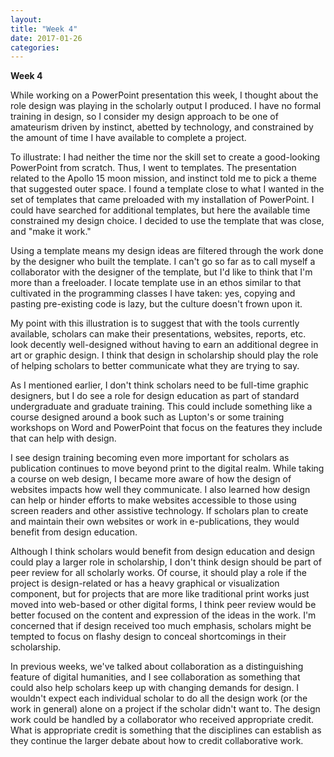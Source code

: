 ```yaml
---
layout:
title: "Week 4"
date: 2017-01-26
categories:
---
```

**Week 4**

While working on a PowerPoint presentation this week, I thought about the role design was playing in the scholarly output I produced. I have no formal training in design, so I consider my design approach to be one of amateurism driven by instinct, abetted by technology, and constrained by the amount of time I have available to complete a project.

To illustrate: I had neither the time nor the skill set to create a good-looking PowerPoint from scratch. Thus, I went to templates. The presentation related to the Apollo 15 moon mission, and instinct told me to pick a theme that suggested outer space. I found a template close to what I wanted in the set of templates that came preloaded with my installation of PowerPoint. I could have searched for additional templates, but here the available time constrained my design choice. I decided to use the template that was close, and "make it work."

Using a template means my design ideas are filtered through the work done by the designer who built the template. I can't go so far as to call myself a collaborator with the designer of the template, but I'd like to think that I'm more than a freeloader. I locate template use in an ethos similar to that cultivated in the programming classes I have taken: yes, copying and pasting pre-existing code is lazy, but the culture doesn't frown upon it.   

My point with this illustration is to suggest that with the tools currently available, scholars can make their presentations, websites, reports, etc. look decently well-designed without having to earn an additional degree in art or graphic design. I think that design in scholarship should play the role of helping scholars to better communicate what they are trying to say.

As I mentioned earlier, I don't think scholars need to be full-time graphic designers, but I do see a role for design education as part of standard undergraduate and graduate training. This could include something like a course designed around a book such as Lupton's or some training workshops on Word and PowerPoint that focus on the features they include that can help with design.

I see design training becoming even more important for scholars as publication continues to move beyond print to the digital realm. While taking a course on web design, I became more aware of how the design of websites impacts how well they communicate. I also learned how design can help or hinder efforts to make websites accessible to those using screen readers and other assistive technology. If scholars plan to create and maintain their own websites or work in e-publications, they would benefit from design education.    

Although I think scholars would benefit from design education and design could play a larger role in scholarship, I don't think design should be part of peer review for all scholarly works. Of course, it should play a role if the project is design-related or has a heavy graphical or visualization component, but for projects that are more like traditional print works just moved into web-based or other digital forms, I think peer review would be better focused on the content and expression of the ideas in the work. I'm concerned that if design received too much emphasis, scholars might be tempted to focus on flashy design to conceal shortcomings in their scholarship.  

In previous weeks, we've talked about collaboration as a distinguishing feature of digital humanities, and I see collaboration as something that could also help scholars keep up with changing demands for design. I wouldn't expect each individual scholar to do all the design work (or the work in general) alone on a project if the scholar didn't want to. The design work could be handled by a collaborator who received appropriate credit. What is appropriate credit is something that the disciplines can establish as they continue the larger debate about how to credit collaborative work.
